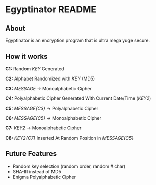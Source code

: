 Egyptinator README
============

About
-----
Egyptinator is an encryption program that is ultra mega yuge secure.

How it works
------------
**C1:** Random *KEY* Generated

**C2:** Alphabet Randomized with *KEY* (MD5)

**C3:** *MESSAGE* -> Monoalphabetic Cipher

**C4:** Polyalphabetic Cipher Generated With Current Date/Time (*KEY2*)

**C5:** *MESSAGE{C3}* -> Polyalphabetic Cipher

**C6:** *MESSAGE{C5}* -> Monoalphabetic Cipher

**C7:** *KEY2* -> Monoalphabetic Cipher

**C8:** *KEY2{C7}* Inserted At Random Position in *MESSAGE{C5}*

Future Features
---------------
* Random key selection (random order, random # char)
* SHA-III instead of MD5
* Enigma Polyalphabetic Cipher
